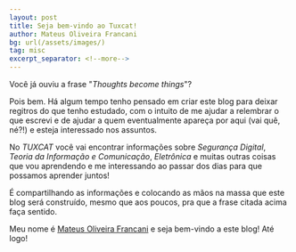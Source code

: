 ```yaml
---
layout: post
title: Seja bem-vindo ao Tuxcat!
author: Mateus Oliveira Francani
bg: url(/assets/images/)
tag: misc
excerpt_separator: <!--more-->
---
```


Você já ouviu a frase "*Thoughts become things*"? 

Pois bem. Há algum tempo tenho pensado em criar este blog para deixar regitros do que tenho estudado, com o intuito de me ajudar a relembrar o que escrevi e de ajudar a quem eventualmente apareça por aqui (vai quê, né?!) e esteja interessado nos assuntos.

No *TUXCAT* você vai encontrar informações sobre *Segurança Digital*, *Teoria da Informação e Comunicação*, *Eletrônica* e muitas outras coisas que vou aprendendo e me interessando ao passar dos dias para que possamos aprender juntos!

<!--more-->

É compartilhando as informações e colocando as mãos na massa que este blog será construído, mesmo que aos poucos, pra que a frase citada acima faça sentido. 

Meu nome é [Mateus Oliveira Francani](https://mfrnwv.github.io/about.html) e seja bem-vindo a este blog! Até logo!